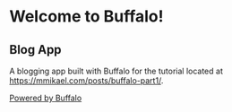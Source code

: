 # Welcome to Buffalo!
## Blog App

A blogging app built with Buffalo for the tutorial located at https://mmikael.com/posts/buffalo-part1/.

[Powered by Buffalo](http://gobuffalo.io)
